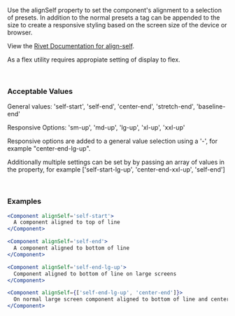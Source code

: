 Use the alignSelf property to set the component's alignment to a selection of presets. In addition to the normal presets a tag can be appended to the size to create a responsive styling based on the screen size of the device or browser.

View the [Rivet Documentation for align-self](https://rivet.iu.edu/utilities/flex/#align-self).

As a flex utility requires appropiate setting of display to flex.

<br/>

### Acceptable Values

General values: 'self-start', 'self-end', 'center-end', 'stretch-end', 'baseline-end'

Responsive Options: 'sm-up', 'md-up', 'lg-up', 'xl-up', 'xxl-up'

Responsive options are added to a general value selection using a '-', for example "center-end-lg-up".

Additionally multiple settings can be set by by passing an array of values in the property, for example ['self-start-lg-up', 'center-end-xxl-up', 'self-end']

<br/>

### Examples

```jsx static
<Component alignSelf='self-start'>
  A component aligned to top of line
</Component>

<Component alignSelf='self-end'>
  A component aligned to bottom of line
</Component>

<Component alignSelf='self-end-lg-up'>
  Component aligned to bottom of line on large screens
</Component>

<Component alignSelf={['self-end-lg-up', 'center-end']}>
  On normal large screen component aligned to bottom of line and centered on smaller screens.
</Component>
```
